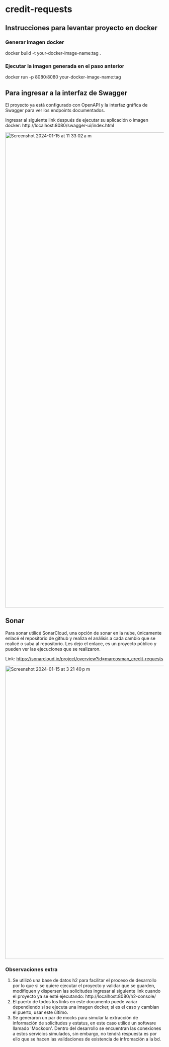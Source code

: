 # credit-requests

## Instrucciones para levantar proyecto en docker

### Generar imagen docker
docker build -t your-docker-image-name:tag .
### Ejecutar la imagen generada en el paso anterior
docker run -p 8080:8080 your-docker-image-name:tag

## Para ingresar a la interfaz de Swagger

El proyecto ya está configurado con OpenAPI y la interfaz gráfica de Swagger para ver los endpoints documentados.

Ingresar al siguiente link después de ejecutar su aplicación o imagen docker: http://localhost:8080/swagger-ui/index.html

<img width="1512" alt="Screenshot 2024-01-15 at 11 33 02 a m" src="https://github.com/marcosmap/credit-requests/assets/69769751/5299a38f-d6ed-4761-8249-f06fc12b7119">

## Sonar

Para sonar utilicé SonarCloud, una opción de sonar en la nube, únicamente enlacé el repositorio de github y realiza el análisis a cada cambio que se realicé o suba al repositorio. Les dejo el enlace, es un proyecto público y pueden ver las ejecuciones que se realizaron.

Link: https://sonarcloud.io/project/overview?id=marcosmap_credit-requests

<img width="933" alt="Screenshot 2024-01-15 at 3 21 40 p m" src="https://github.com/marcosmap/credit-requests/assets/69769751/882a4aa1-37bc-48dc-be56-dfda86f89a25">


### Observaciones extra

1. Se utilizó una base de datos h2 para facilitar el proceso de desarrollo por lo que si se quiere ejecutar el proyecto y validar que se guarden, modifiquen y dispersen las solicitudes ingresar al siguiente link cuando el proyecto ya se esté ejecutando: http://localhost:8080/h2-console/
2. El puerto de todos los links en este documento puede variar dependiendo si se ejecuta una imagen docker, si es el caso y cambian el puerto, usar este último.
3. Se generaron un par de mocks para simular la extracción de información de solicitudes y estatus, en este caso utilicé un software llamado 'Mockoon'. Dentro del desarrollo se encuentran las conexiones a estos servicios simulados, sin embargo, no tendrá respuesta es por ello que se hacen las validaciones de existencia de infromación a la bd.
